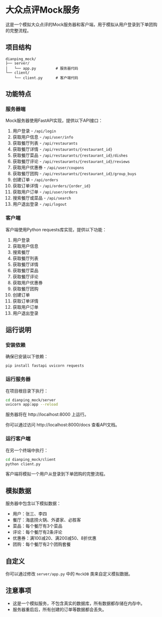 # 大众点评Mock服务

这是一个模拟大众点评的Mock服务器和客户端，用于模拟从用户登录到下单团购的完整流程。

## 项目结构

```
dianping_mock/
├── server/
│   └── app.py         # 服务器代码
└── client/
    └── client.py      # 客户端代码
```

## 功能特点

### 服务器端

Mock服务器使用FastAPI实现，提供以下API接口：

1. 用户登录 - `/api/login`
2. 获取用户信息 - `/api/user/info`
3. 获取餐厅列表 - `/api/restaurants`
4. 获取餐厅详情 - `/api/restaurants/{restaurant_id}`
5. 获取餐厅菜品 - `/api/restaurants/{restaurant_id}/dishes`
6. 获取餐厅评论 - `/api/restaurants/{restaurant_id}/reviews`
7. 获取用户优惠券 - `/api/user/coupons`
8. 获取餐厅团购 - `/api/restaurants/{restaurant_id}/group_buys`
9. 创建订单 - `/api/orders`
10. 获取订单详情 - `/api/orders/{order_id}`
11. 获取用户订单 - `/api/user/orders`
12. 搜索餐厅或菜品 - `/api/search`
13. 用户退出登录 - `/api/logout`

### 客户端

客户端使用Python requests库实现，提供以下功能：

1. 用户登录
2. 获取用户信息
3. 搜索餐厅
4. 获取餐厅列表
5. 获取餐厅详情
6. 获取餐厅菜品
7. 获取餐厅评论
8. 获取用户优惠券
9. 获取餐厅团购
10. 创建订单
11. 获取订单详情
12. 获取用户订单
13. 用户退出登录

## 运行说明

### 安装依赖

确保已安装以下依赖：

```bash
pip install fastapi uvicorn requests
```

### 运行服务器

在项目根目录下执行：

```bash
cd dianping_mock/server
uvicorn app:app --reload
```

服务器将在 http://localhost:8000 上运行。

你可以通过访问 http://localhost:8000/docs 查看API文档。

### 运行客户端

在另一个终端中执行：

```bash
cd dianping_mock/client
python client.py
```

客户端将模拟一个用户从登录到下单团购的完整流程。

## 模拟数据

服务器中包含以下模拟数据：

- 用户：张三、李四
- 餐厅：海底捞火锅、外婆家、必胜客
- 菜品：每个餐厅有3个菜品
- 评论：每个餐厅有2条评论
- 优惠券：满100减20、满200减50、8折优惠
- 团购：每个餐厅有2个团购套餐

## 自定义

你可以通过修改 `server/app.py` 中的 `MockDB` 类来自定义模拟数据。

## 注意事项

- 这是一个模拟服务，不包含真实的数据库，所有数据都存储在内存中。
- 服务器重启后，所有创建的订单等数据都会丢失。 